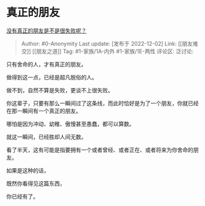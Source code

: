 # 真正的朋友
[没有真正的朋友是不是很失败呢？](https://www.zhihu.com/question/568983457/answer/2783626399)

> Author: #0-Anonymity
> Last update: [发布于 2022-12-02]
> Link: [[朋友难交]] [[朋友之道]]
> Tag: #1-家族/1A-内外 #1-家族/1E-两性
> 评论区:
> 泛讨论:

只有舍命的人，才有真正的朋友。

做得到这一点，已经是超凡脱俗的人。

做不到，自然不算是失败，更谈不上很失败。

你这辈子，只要有那么一瞬间过了这条线，而此时恰好是为了一个朋友，你就已经在那一瞬间有一个真正的朋友。

哪怕是因为冲动、幼稚、傲慢甚至愚蠢，都可以算数。

就这一瞬间，已经胜却人间无数。

看了半天，这有可能是指要拥有一个或者曾经、或者正在、或者将来为你舍命的朋友。

如果是这种的话，

既然你看得见这篇东西，

你已经有了。

